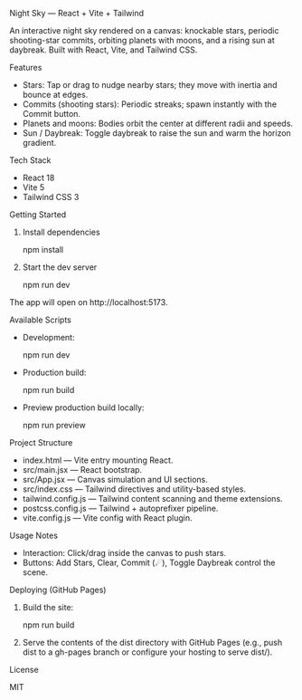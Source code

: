 Night Sky — React + Vite + Tailwind

An interactive night sky rendered on a canvas: knockable stars, periodic shooting-star commits, orbiting planets with moons, and a rising sun at daybreak. Built with React, Vite, and Tailwind CSS.


Features

- Stars: Tap or drag to nudge nearby stars; they move with inertia and bounce at edges.
- Commits (shooting stars): Periodic streaks; spawn instantly with the Commit button.
- Planets and moons: Bodies orbit the center at different radii and speeds.
- Sun / Daybreak: Toggle daybreak to raise the sun and warm the horizon gradient.


Tech Stack

- React 18
- Vite 5
- Tailwind CSS 3


Getting Started

1) Install dependencies

    npm install

2) Start the dev server

    npm run dev

The app will open on http://localhost:5173.


Available Scripts

- Development:

    npm run dev

- Production build:

    npm run build

- Preview production build locally:

    npm run preview


Project Structure

- index.html — Vite entry mounting React.
- src/main.jsx — React bootstrap.
- src/App.jsx — Canvas simulation and UI sections.
- src/index.css — Tailwind directives and utility-based styles.
- tailwind.config.js — Tailwind content scanning and theme extensions.
- postcss.config.js — Tailwind + autoprefixer pipeline.
- vite.config.js — Vite config with React plugin.


Usage Notes

- Interaction: Click/drag inside the canvas to push stars.
- Buttons: Add Stars, Clear, Commit (☄︎), Toggle Daybreak control the scene.


Deploying (GitHub Pages)

1) Build the site:

    npm run build

2) Serve the contents of the dist directory with GitHub Pages (e.g., push dist to a gh-pages branch or configure your hosting to serve dist/).


License

MIT
